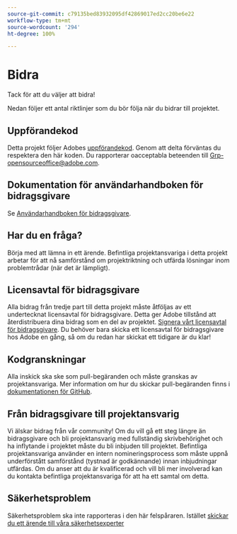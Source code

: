 ```yaml
---
source-git-commit: c79135bed83932095df42869017ed2cc20be6e22
workflow-type: tm+mt
source-wordcount: '294'
ht-degree: 100%

---
```

# Bidra

Tack för att du väljer att bidra!

Nedan följer ett antal riktlinjer som du bör följa när du bidrar till projektet.

## Uppförandekod

Detta projekt följer Adobes [uppförandekod](code-of-conduct.md). Genom att delta förväntas du respektera den här koden. Du rapporterar oacceptabla beteenden till
[Grp-opensourceoffice@adobe.com](mailto:Grp-opensourceoffice@adobe.com).

## Dokumentation för användarhandboken för bidragsgivare

Se [Användarhandboken för bidragsgivare](https://experienceleague.adobe.com/docs/contributor/contributor-guide/introduction.html?lang=sv).

## Har du en fråga?

Börja med att lämna in ett ärende. Befintliga projektansvariga i detta projekt arbetar för att nå 
samförstånd om projektriktning och utfärda lösningar inom problemtrådar 
(när det är lämpligt).

## Licensavtal för bidragsgivare

Alla bidrag från tredje part till detta projekt måste åtföljas av ett undertecknat licensavtal 
för bidragsgivare. Detta ger Adobe tillstånd att återdistribuera dina bidrag som en del av projektet. [Signera vårt licensavtal för bidragsgivare](http://opensource.adobe.com/cla.html). Du 
behöver bara skicka ett licensavtal för bidragsgivare hos Adobe en gång, så om du redan har skickat ett tidigare 
är du klar!

## Kodgranskningar

Alla inskick ska ske som pull-begäranden och måste granskas av projektansvariga. Mer information om hur du skickar pull-begäranden finns i [dokumentationen för GitHub](https://help.github.com/articles/about-pull-requests/).

<!--
Lastly, please follow the [pull request template](PULL_REQUEST_TEMPLATE.md) when
submitting a pull request!
-->

## Från bidragsgivare till projektansvarig

Vi älskar bidrag från vår community! Om du vill gå ett steg längre än bidragsgivare 
och bli projektansvarig med fullständig skrivbehörighet och ha inflytande i projektet måste du 
bli inbjuden till projektet. Befintliga projektansvariga använder en intern nomineringsprocess 
som måste uppnå underförstått samförstånd (tystnad är godkännande) innan inbjudningar 
utfärdas. Om du anser att du är kvalificerad och vill bli mer involverad 
kan du kontakta befintliga projektansvariga för att ha ett samtal om detta.

## Säkerhetsproblem

Säkerhetsproblem ska inte rapporteras i den här felspåraren. Istället [skickar du ett ärende till våra säkerhetsexperter](https://helpx.adobe.com/se/security/alertus.html)
